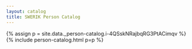 ```yaml
---
layout: catalog
title: SWERIK Person Catalog
---
```

{% assign p = site.data._person-catalog.i-4QSskNRajbqRG3PtACimqv %}
{% include person-catalog.html p=p %}


